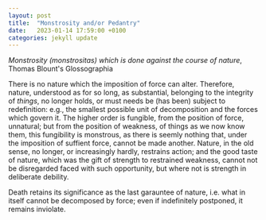 ```yaml
---
layout: post
title:  "Monstrosity and/or Pedantry"
date:   2023-01-14 17:59:00 +0100
categories: jekyll update
---
```


<i>Monstrosity (monstrositas) which is done against the course of nature</i>, Thomas Blount's Glossographia

There is no nature which the imposition of force can alter. Therefore, nature, understood as for so long, as substantial, belonging to the integrity of <i>things</i>, no longer holds, or must needs be (has been) subject to redefinition: e.g., the smallest possible unit of decomposition and the forces which govern it. The higher order is fungible, from the position of force, unnatural; but from the position of weakness, of things as we now know them, this fungibility is monstrous, as there is seemly nothing that, under the imposition of suffient force, cannot be made another. Nature, in the old sense, no longer, or increasingly hardly, restrains action; and the good taste of nature, which was the gift of strength to restrained weakness, cannot not be disregarded faced with such opportunity, but where not is strength in deliberate debility. 

Death retains its significance as the last garauntee of nature, i.e. what in itself cannot be decomposed by force; even if indefinitely postponed, it remains inviolate. 

